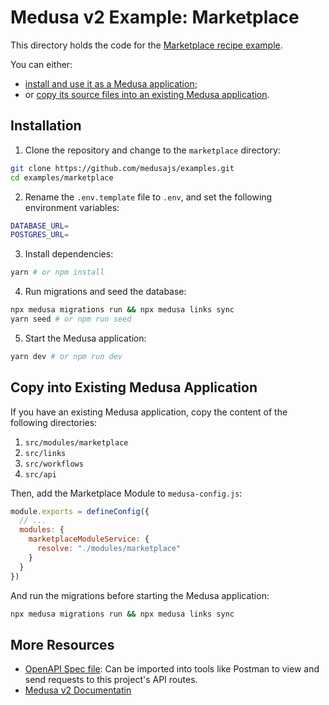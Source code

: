 # Medusa v2 Example: Marketplace

This directory holds the code for the [Marketplace recipe example](https://docs.medusajs.com/v2/resources/recipes/marketplace/examples/vendors).

You can either:

- [install and use it as a Medusa application](#installation);
- or [copy its source files into an existing Medusa application](#copy-into-existing-medusa-application).

## Installation

1. Clone the repository and change to the `marketplace` directory:

```bash
git clone https://github.com/medusajs/examples.git
cd examples/marketplace
```

2. Rename the `.env.template` file to `.env`, and set the following environment variables:

```bash
DATABASE_URL=
POSTGRES_URL=
```

3. Install dependencies:

```bash
yarn # or npm install
```

4. Run migrations and seed the database:

```bash
npx medusa migrations run && npx medusa links sync
yarn seed # or npm run seed
```

5. Start the Medusa application:

```bash
yarn dev # or npm run dev
```

## Copy into Existing Medusa Application

If you have an existing Medusa application, copy the content of the following directories:

1. `src/modules/marketplace`
2. `src/links`
3. `src/workflows`
4. `src/api`

Then, add the Marketplace Module to `medusa-config.js`:

```js
module.exports = defineConfig({
  // ...
  modules: {
    marketplaceModuleService: {
      resolve: "./modules/marketplace"
    }
  }
})
```

And run the migrations before starting the Medusa application:

```bash
npx medusa migrations run && npx medusa links sync
```

## More Resources

- [OpenAPI Spec file](https://res.cloudinary.com/dza7lstvk/raw/upload/v1720603521/OpenApi/Marketplace_OpenApi_n458oh.yml): Can be imported into tools like Postman to view and send requests to this project's API routes.
- [Medusa v2 Documentatin](https://docs.medusajs.com/v2)